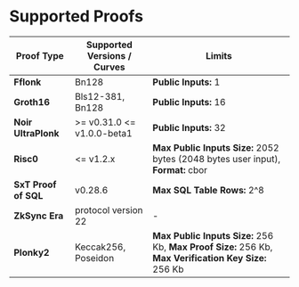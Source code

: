 # Supported Proofs

| Proof Type           | Supported Versions / Curves  | Limits                                                                           |
| -------------------- | ---------------------------- | -------------------------------------------------------------------------------- |
| **Fflonk**           | Bn128                        | **Public Inputs:** 1                                                             |
| **Groth16**          | Bls12-381, Bn128             | **Public Inputs:** 16                                                            |
| **Noir UltraPlonk**  | >= v0.31.0 \<\= v1.0.0-beta1 | **Public Inputs:** 32                                                            |
| **Risc0**            | \<\= v1.2.x                  | **Max Public Inputs Size:** 2052 bytes (2048 bytes user input), **Format:** cbor |
| **SxT Proof of SQL** | v0.28.6                      | **Max SQL Table Rows:** 2^8                                                      |
| **ZkSync Era**       | protocol version 22          | -                                                                                |
| **Plonky2**          | Keccak256, Poseidon          | **Max Public Inputs Size:** 256 Kb, **Max Proof Size:** 256 Kb, **Max Verification Key Size:** 256 Kb |